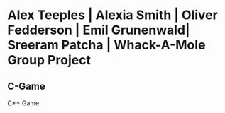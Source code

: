 # Alex Teeples | Alexia Smith | Oliver Fedderson | Emil Grunenwald| Sreeram Patcha | Whack-A-Mole Group Project
## C-Game
C++ Game
